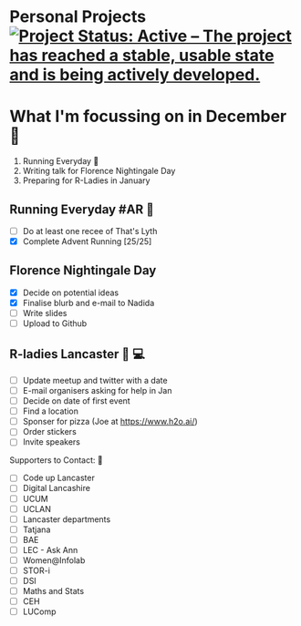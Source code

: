 Personal Projects
[![Project Status: Active – The project has reached a stable, usable state and is being actively developed.](https://www.repostatus.org/badges/latest/active.svg)](https://www.repostatus.org/#active)
==============

# What I'm focussing on in December :christmas_tree:

1. Running Everyday :runner:
2. Writing talk for Florence Nightingale Day
3. Preparing for R-Ladies in January

## Running Everyday #AR :runner:
 - [ ] Do at least one recee of That's Lyth
 - [x] Complete Advent Running [25/25]
 
## Florence Nightingale Day
- [x] Decide on potential ideas
- [x] Finalise blurb and e-mail to Nadida
- [ ] Write slides
- [ ] Upload to Github

## R-ladies Lancaster :woman: :computer:
- [ ] Update meetup and twitter with a date
- [ ] E-mail organisers asking for help in Jan
- [ ] Decide on date of first event
- [ ] Find a location 
- [ ] Sponser for pizza (Joe at https://www.h2o.ai/)
- [ ] Order stickers
- [ ] Invite speakers

Supporters to Contact: :email:
- [ ] Code up Lancaster
- [ ] Digital Lancashire
- [ ] UCUM
- [ ] UCLAN
- [ ] Lancaster departments
- [ ] Tatjana
- [ ] BAE
- [ ] LEC - Ask Ann
- [ ] Women@Infolab
- [ ] STOR-i
- [ ] DSI
- [ ] Maths and Stats
- [ ] CEH
- [ ] LUComp
